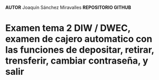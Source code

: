 **AUTOR** Joaquín Sánchez Miravalles
**REPOSITORIO GITHUB** 

# Examen tema 2 DIW / DWEC, examen de cajero automatico con las funciones de depositar, retirar, trensferir, cambiar contraseña, y salir